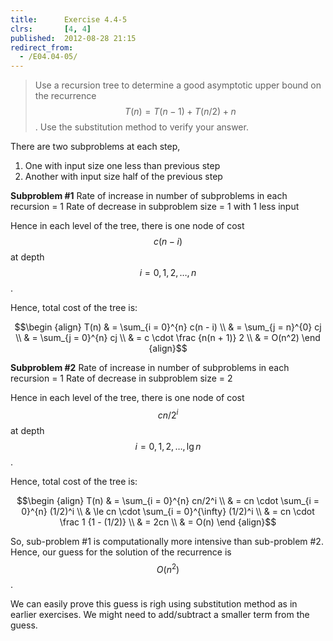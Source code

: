 ```yaml
---
title:      Exercise 4.4-5
clrs:       [4, 4]
published:  2012-08-28 21:15
redirect_from:
  - /E04.04-05/
---
```


>Use a recursion tree to determine a good asymptotic upper bound on the recurrence $$T(n) = T(n - 1) + T(n/2) + n$$. Use the substitution method to verify your answer.

There are two subproblems at each step,

1. One with input size one less than previous step
2. Another with input size half of the previous step

**Subproblem #1**
Rate of increase in number of subproblems in each recursion = 1
Rate of decrease in subproblem size = 1 with 1 less input

Hence in each level of the tree, there is one node of cost $$c(n - i)$$ at depth $$i = 0, 1, 2, \dots, n$$.

Hence, total cost of the tree is:

$$\begin {align}
T(n) & = \sum_{i = 0}^{n} c(n - i) \\
     & = \sum_{j = n}^{0} cj \\
     & = \sum_{j = 0}^{n} cj \\
     & = c \cdot \frac {n(n + 1)} 2 \\
     & = O(n^2)
\end {align}$$


**Subproblem #2**
Rate of increase in number of subproblems in each recursion = 1
Rate of decrease in subproblem size = 2

Hence in each level of the tree, there is one node of cost $$cn/2^i$$ at depth $$i = 0, 1, 2, \dots, \lg n$$.

Hence, total cost of the tree is:

$$\begin {align}
T(n) & = \sum_{i = 0}^{n} cn/2^i \\
     & = cn \cdot \sum_{i = 0}^{n} (1/2)^i \\
     & \le cn \cdot \sum_{i = 0}^{\infty} (1/2)^i \\
     & = cn \cdot \frac 1 {1 - (1/2)} \\
     & = 2cn \\
     & = O(n)
\end {align}$$

So, sub-problem #1 is computationally more intensive than sub-problem #2. Hence, our guess for the solution of the recurrence is $$O(n^2)$$.

We can easily prove this guess is righ using substitution method as in earlier exercises. We might need to add/subtract a smaller term from the guess.